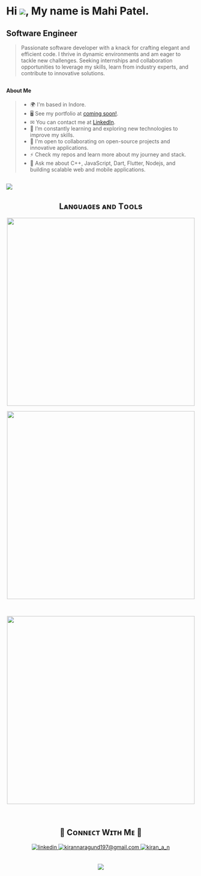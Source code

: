 ###
# Hi ![](https://user-images.githubusercontent.com/18350557/176309783-0785949b-9127-417c-8b55-ab5a4333674e.gif), My name is Mahi Patel.

## Software Engineer

>Passionate software developer with a knack for crafting elegant and efficient code. I thrive in
 dynamic environments and am eager to tackle new challenges. Seeking internships and collaboration opportunities to leverage my
 skills, learn from industry experts, and contribute to innovative solutions.

##

#### About Me
<!-- My about section-->
> - 🌍 I'm based in Indore.
> - 🖥 See my portfolio at [coming soon!](https://#).
> - ✉ You can contact me at [LinkedIn](https://www.linkedin.com/in/mahi-patel-509ab1247/).
> - 🧠 I’m constantly learning and exploring new technologies to improve my skills.
> - 🤝 I'm open to collaborating on open-source projects and innovative applications.
> - ⚡ Check my repos and learn more about my journey and stack.
> - 💬 Ask me about C++, JavaScript, Dart, Flutter, Nodejs, and building scalable web and mobile applications.

##
<!--Profile view counter-->
![](https://komarev.com/ghpvc/?username=Maahi0211&style=for-the-badge&color=blueviolet)

##
<!--Languages and Tools Section-->       
<h2 align="center">Lᴀɴɢᴜᴀɢᴇs ᴀɴᴅ Tᴏᴏʟs</h2> 
<p align="center">
<img width="500px"  src="https://skillicons.dev/icons?i=c,cpp,py,java,js,dart,html,css,nodejs,express,mongo,git,vscode,postman,mysql,firebase,flutter,androidstudio,aws,github,StackOverflow,ai,tensorflow&perline=10"  />
</p
<br />

<p align="center">
<img width="500px"  src="https://github-readme-stats.vercel.app/api/top-langs/?username=Maahi0211&layout=compact"  />
</p>

<br />

<p align="center">
<img width="500px"  src="https://quotes-github-readme.vercel.app/api?theme=algolia&quote=If%20you%20know%20you%20can%20do%20better%20then%20do%20better.&border=true&author=Me"  />
</p>


<br />


<!--Contact Section--> 

<h2 align="center">🤝 Cᴏɴɴᴇᴄᴛ Wɪᴛʜ Mᴇ 🤝 </h2>
<div align="center">
 <a href="https://www.linkedin.com/in/mahi-patel-509ab1247/" target="_blank">
<img src=https://img.shields.io/badge/linkedin-%231E77B5.svg?&style=for-the-badge&logo=linkedin&logoColor=white alt=linkedin style="margin-bottom: 5px;" />
</a>
  
<a href="mailto:maahipatel0211@gmail.com" target="_blank">
<img src="https://img.shields.io/badge/Gmail-D14836?style=for-the-badge&logo=gmail&logoColor=white" alt=kirannaragund197@gmail.com mail style="margin-bottom: 5px;" />
</a>

<a href="https://www.instagram.com/mahiii.who/" target="_blank">
<img src=https://img.shields.io/badge/Instagram-E4405F?style=for-the-badge&logo=instagram&logoColor=white alt=kiran_a_n Instagram style="margin-bottom: 5px;" />
</a>

</div>
<br/>


<!--Footer--> 
<p align="center">
  <img src="https://capsule-render.vercel.app/api?type=waving&color=gradient&height=65&section=footer"/>
</p>
